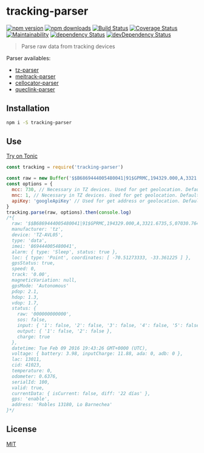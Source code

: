 # tracking-parser

[![npm version](https://img.shields.io/npm/v/tracking-parser.svg?style=flat-square)](https://www.npmjs.com/package/tracking-parser)
[![npm downloads](https://img.shields.io/npm/dm/tracking-parser.svg?style=flat-square)](https://www.npmjs.com/package/tracking-parser)
[![Build Status](https://img.shields.io/travis/lgaticaq/tracking-parser.svg?style=flat-square)](https://travis-ci.org/lgaticaq/tracking-parser)
[![Coverage Status](https://img.shields.io/coveralls/lgaticaq/tracking-parser/master.svg?style=flat-square)](https://coveralls.io/github/lgaticaq/tracking-parser?branch=master)
[![Maintainability](https://api.codeclimate.com/v1/badges/5c5e61696149ee2d3ebb/maintainability)](https://codeclimate.com/github/lgaticaq/tracking-parser/maintainability)
[![dependency Status](https://img.shields.io/david/lgaticaq/tracking-parser.svg?style=flat-square)](https://david-dm.org/lgaticaq/tracking-parser#info=dependencies)
[![devDependency Status](https://img.shields.io/david/dev/lgaticaq/tracking-parser.svg?style=flat-square)](https://david-dm.org/lgaticaq/tracking-parser#info=devDependencies)

> Parse raw data from tracking devices

Parser availables:

* [tz-parser](https://www.npmjs.com/package/tz-parser)
* [meitrack-parser](https://www.npmjs.com/package/meitrack-parser)
* [cellocator-parser](https://www.npmjs.com/package/cellocator-parser)
* [queclink-parser](https://www.npmjs.com/package/queclink-parser)

## Installation

```bash
npm i -S tracking-parser
```

## Use

[Try on Tonic](https://tonicdev.com/npm/tracking-parser)
```js
const tracking = require('tracking-parser')

const raw = new Buffer('$$B6869444005480041|91$GPRMC,194329.000,A,3321.6735,S,07030.7640,W,0.00,0.00,090216,,,A*6C|02.1|01.3|01.7|000000000000|20160209194326|13981188|00000000|32D3A03F|0000|0.6376|0100|7B20\r\n')
const options = {
  mcc: 730, // Necessary in TZ devices. Used for get geolocation. Default 730
  mnc: 1, // Necessary in TZ devices. Used for get geolocation. Default 1
  apiKey: 'googleApiKey' // Used for get address or geolocation. Default null
}
tracking.parse(raw, options).then(console.log)
/*{
  raw: '$$B6869444005480041|91$GPRMC,194329.000,A,3321.6735,S,07030.7640,W,0.00,0.00,090216,,,A*6C|02.1|01.3|01.7|000000000000|20160209194326|13981188|00000000|32D3A03F|0000|0.6376|0100|7B20\r\n',
  manufacturer: 'tz',
  device: 'TZ-AVL05',
  type: 'data',
  imei: '869444005480041',
  alarm: { type: 'Sleep', status: true },
  loc: { type: 'Point', coordinates: [ -70.51273333, -33.361225 ] },
  gpsStatus: true,
  speed: 0,
  track: '0.00',
  magneticVariation: null,
  gpsMode: 'Autonomous'
  pdop: 2.1,
  hdop: 1.3,
  vdop: 1.7,
  status: {
    raw: '000000000000',
    sos: false,
    input: { '1': false, '2': false, '3': false, '4': false, '5': false },
    output: { '1': false, '2': false },
    charge: true
  },
  datetime: Tue Feb 09 2016 19:43:26 GMT+0000 (UTC),
  voltage: { battery: 3.98, inputCharge: 11.88, ada: 0, adb: 0 },
  lac: 13011,
  cid: 41023,
  temperature: 0,
  odometer: 0.6376,
  serialId: 100,
  valid: true,
  currentData: { isCurrent: false, diff: '22 días' },
  gps: 'enable',
  address: 'Robles 13180, Lo Barnechea'
}*/
```

## License

[MIT](https://tldrlegal.com/license/mit-license)
